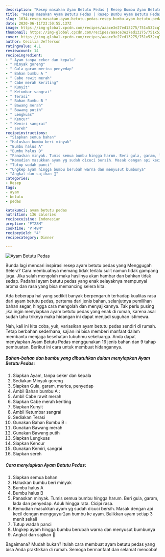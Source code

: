 ```yaml
---
description: "Resep masakan Ayam Betutu Pedas | Resep Bumbu Ayam Betutu Pedas Yang Enak Dan Mudah"
title: "Resep masakan Ayam Betutu Pedas | Resep Bumbu Ayam Betutu Pedas Yang Enak Dan Mudah"
slug: 1034-resep-masakan-ayam-betutu-pedas-resep-bumbu-ayam-betutu-pedas-yang-enak-dan-mudah
date: 2020-06-11T23:50:55.137Z
image: https://img-global.cpcdn.com/recipes/aaace3e27ed13275/751x532cq70/ayam-betutu-pedas-foto-resep-utama.jpg
thumbnail: https://img-global.cpcdn.com/recipes/aaace3e27ed13275/751x532cq70/ayam-betutu-pedas-foto-resep-utama.jpg
cover: https://img-global.cpcdn.com/recipes/aaace3e27ed13275/751x532cq70/ayam-betutu-pedas-foto-resep-utama.jpg
author: Cecilia Jefferson
ratingvalue: 4.1
reviewcount: 14
recipeingredient:
- " Ayam tanpa ceker dan kepala"
- " Minyak goreng"
- " Gula garam merica penyedap"
- " Bahan bumbu A "
- " Cabe rawit merah"
- " Cabe merah keriting"
- " Kunyit"
- " Ketumbar sangrai"
- " Terasi"
- " Bahan Bumbu B "
- " Bawang merah"
- " Bawang putih"
- " Lengkuas"
- " Kencur"
- " Kemiri sangrai"
- " sereh"
recipeinstructions:
- "Siapkan semua bahan"
- "Haluskan bumbu beri minyak"
- "Bumbu halus A"
- "Bumbu halus B"
- "Panaskan minyak. Tumis semua bumbu hingga harum. Beri gula, garam, lada dan penyedap. Aduk hingga rata. Cicipi rasa."
- "Kemudian masukkan ayam yg sudah dicuci bersih. Masak dengan api kecil dengan mengguyur2an bumbu ke ayam. Balikkan ayam setiap 3 menit sekali"
- "Tutup wadah panci"
- "Ungkep ayam hingga bumbu berubah warna dan menyusut bumbunya"
- "Angkat dan sajikan 🐓"
categories:
- Resep
tags:
- ayam
- betutu
- pedas

katakunci: ayam betutu pedas 
nutrition: 136 calories
recipecuisine: Indonesian
preptime: "PT28M"
cooktime: "PT48M"
recipeyield: "4"
recipecategory: Dinner

---
```



![Ayam Betutu Pedas](https://img-global.cpcdn.com/recipes/aaace3e27ed13275/751x532cq70/ayam-betutu-pedas-foto-resep-utama.jpg)

Bunda lagi mencari inspirasi resep ayam betutu pedas yang Menggugah Selera? Cara membuatnya memang tidak terlalu sulit namun tidak gampang juga. Jika salah mengolah maka hasilnya akan hambar dan bahkan tidak sedap. Padahal ayam betutu pedas yang enak selayaknya mempunyai aroma dan rasa yang bisa memancing selera kita.

Ada beberapa hal yang sedikit banyak berpengaruh terhadap kualitas rasa dari ayam betutu pedas, pertama dari jenis bahan, selanjutnya pemilihan bahan segar, hingga cara mengolah dan menyajikannya. Tak perlu pusing jika ingin menyiapkan ayam betutu pedas yang enak di rumah, karena asal sudah tahu triknya maka hidangan ini dapat menjadi suguhan istimewa.




Nah, kali ini kita coba, yuk, variasikan ayam betutu pedas sendiri di rumah. Tetap berbahan sederhana, sajian ini bisa memberi manfaat dalam membantu menjaga kesehatan tubuhmu sekeluarga. Anda dapat menyiapkan Ayam Betutu Pedas menggunakan 16 jenis bahan dan 9 tahap pembuatan. Berikut ini cara untuk membuat hidangannya.

<!--inarticleads1-->

##### Bahan-bahan dan bumbu yang dibutuhkan dalam menyiapkan Ayam Betutu Pedas:

1. Siapkan  Ayam, tanpa ceker dan kepala
1. Sediakan  Minyak goreng
1. Siapkan  Gula, garam, merica, penyedap
1. Ambil  Bahan bumbu A :
1. Ambil  Cabe rawit merah
1. Siapkan  Cabe merah keriting
1. Siapkan  Kunyit
1. Ambil  Ketumbar sangrai
1. Sediakan  Terasi
1. Gunakan  Bahan Bumbu B :
1. Gunakan  Bawang merah
1. Gunakan  Bawang putih
1. Siapkan  Lengkuas
1. Siapkan  Kencur
1. Gunakan  Kemiri, sangrai
1. Siapkan  sereh




<!--inarticleads2-->

##### Cara menyiapkan Ayam Betutu Pedas:

1. Siapkan semua bahan
1. Haluskan bumbu beri minyak
1. Bumbu halus A
1. Bumbu halus B
1. Panaskan minyak. Tumis semua bumbu hingga harum. Beri gula, garam, lada dan penyedap. Aduk hingga rata. Cicipi rasa.
1. Kemudian masukkan ayam yg sudah dicuci bersih. Masak dengan api kecil dengan mengguyur2an bumbu ke ayam. Balikkan ayam setiap 3 menit sekali
1. Tutup wadah panci
1. Ungkep ayam hingga bumbu berubah warna dan menyusut bumbunya
1. Angkat dan sajikan 🐓




Bagaimana? Mudah bukan? Itulah cara membuat ayam betutu pedas yang bisa Anda praktikkan di rumah. Semoga bermanfaat dan selamat mencoba!
